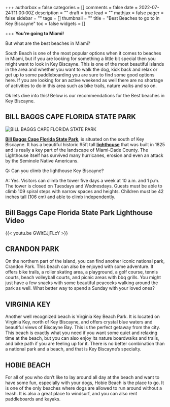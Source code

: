 +++
authorbox = false
categories = []
comments = false
date = 2022-07-24T11:00:00Z
description = ""
draft = true
lead = ""
mathjax = false
pager = false
sidebar = ""
tags = []
thumbnail = ""
title = "Best Beaches to go to in Key Biscayne"
toc = false
widgets = []

+++
**You're going to Miami!**

But what are the best beaches in Miami?

South Beach is one of the most popular options when it comes to beaches in Miami, but if you are looking for something a little bit special then you might want to look in Key Biscayne.  This is one of the most beautiful islands in the area and whether you want to walk the dog, kick back and relax or get up to some paddleboarding you are sure to find some good options here.  If you are looking for an active weekend as well there are no shortage of activities to do in this area such as bike trails, nature walks and so on.

Ok lets dive into this!  Below is our recommendations for the Best beaches in Key Biscayne.

## **BILL BAGGS CAPE FLORIDA STATE PARK**

![BILL BAGGS CAPE FLORIDA STATE PARK](/uploads/bill-baggs-cape-florida-state-park.png "BILL BAGGS CAPE FLORIDA STATE PARK")

[**Bill Baggs Cape Florida State Park**](https://goo.gl/maps/QAVFiRkGx9sd6Bkw8), is situated on the south of Key Biscayne.  It has a beautiful historic 95ft tall [**lighthouse**](https://www.floridastateparks.org/parks-and-trails/bill-baggs-cape-florida-state-park/cape-florida-light) that was built in 1825 and is really a key part of the landscape of Miami-Dade County.  The Lighthouse itself has survived many hurricanes, erosion and even an attack by the Seminole Native Americans.

Q: Can you climb the lighthouse Key Biscayne?

A: Yes. Visitors can climb the tower five days a week at 10 a.m. and 1 p.m. The tower is closed on Tuesdays and Wednesdays. Guests must be able to climb 109 spiral steps with narrow spaces and heights. Children must be 42 inches tall (106 cm) and able to climb independently.

## Bill Baggs Cape Florida State Park Lighthouse Video

{{< youtu.be GWItEJjFLcY >}}

## **CRANDON PARK**

On the northern part of the island, you can find another iconic national park, Crandon Park. This beach can also be enjoyed with some adventure. It offers bike trails, a roller skating area, a playground, a golf course, tennis courts, beach volleyball courts, and picnic areas with bbq grills. You might just have a few snacks with some beautiful peacocks walking around the park as well. What better way to spend a Sunday with your loved ones?

## **VIRGINIA KEY**

Another well recognized beach is Virginia Key Beach Park. It is located on Virginia Key, north of Key Biscayne, and offers crystal blue waters and beautiful views of Biscayne Bay. This is the perfect getaway from the city. This beach is exactly what you need if you want some quiet and relaxing time at the beach, but you can also enjoy its nature boardwalks and trails, and bike path if you are feeling up for it. There is no better combination than a national park and a beach, and that is Key Biscayne’s specialty.

## **HOBIE BEACH**

For all of you who don’t like to lay around all day at the beach and want to have some fun, especially with your dogs, Hobie Beach is the place to go. It is one of the only beaches where dogs are allowed to run around without a leash. It is also a great place to windsurf, and you can also rent paddleboards and kayaks.